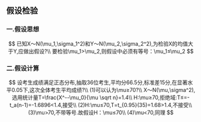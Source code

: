 ## 假设检验

### 一.假设思想

$$
已知X～N(\mu_1,\sigma_1^2)和Y～N(\mu_2,\sigma_2^2),为检验X的均值大于Y,应做出假设?\\
要检验\mu_1>\mu_2,则假设中必须有等号：\mu_1≤\mu_2
$$

### 二.假设计算

$$
设考生成绩满足正态分布,抽取36位考生,平均分66.5分,标准差15分,在显著水平0.05下,这次全体考生平均成绩?\\
(1)可以认为\mu≥70?\\
X～N(\mu,\sigma^2),选用统计量T=\frac{X^--\mu_0}{\mu \sqrt n}=1.4\\
H:\mu≥70,拒绝域:T≤=-t_a(n-1)=-1.6896<1.4,接受\\
(2)H:\mu≤70,T=t_{0.95}(35)=1.68>1.4,不接受\\
(3)\mu>70,不带等号.故假设H：\mu≤70\\
(4)\mu<70,同理
$$

